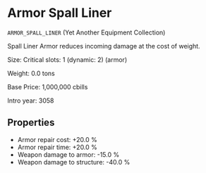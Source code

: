 # Armor Spall Liner

`ARMOR_SPALL_LINER` (Yet Another Equipment Collection)

Spall Liner Armor reduces incoming damage at the cost of weight.

Size: Critical slots: 1 (dynamic: 2) (armor)

Weight: 0.0 tons

Base Price: 1,000,000 cbills

Intro year: 3058

## Properties
* Armor repair cost: +20.0 %
* Armor repair time: +20.0 %
* Weapon damage to armor: -15.0 %
* Weapon damage to structure: -40.0 %
